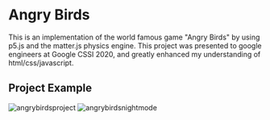 # Angry Birds

This is an implementation of the world famous game "Angry Birds" by using p5.js and the matter.js physics engine. This project was presented to google engineers at Google CSSI 2020, and greatly enhanced my understanding of html/css/javascript.

## Project Example
![angrybirdsproject](https://user-images.githubusercontent.com/77905977/150264513-6681a3cc-d1fb-4555-9069-a4439e072b7a.png)
![angrybirdsnightmode](https://user-images.githubusercontent.com/77905977/150264520-65942381-1165-475e-855f-8f53c2868c4d.png)
